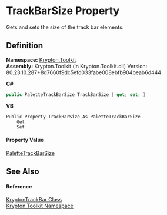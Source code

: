 # TrackBarSize Property


Gets and sets the size of the track bar elements.



## Definition
**Namespace:** <a href="79d2eac2-21f4-54ff-7552-b20c33c30600.md">Krypton.Toolkit</a>  
**Assembly:** Krypton.Toolkit (in Krypton.Toolkit.dll) Version: 80.23.10.287+8d7660f9dc5efd033fabe008ebfb904beab6d444

**C#**
``` C#
public PaletteTrackBarSize TrackBarSize { get; set; }
```
**VB**
``` VB
Public Property TrackBarSize As PaletteTrackBarSize
	Get
	Set
```



#### Property Value
<a href="570d4005-4053-0b77-522c-27d0a5b37137.md">PaletteTrackBarSize</a>

## See Also


#### Reference
<a href="297a5396-a6af-2334-e2c6-fe1eb7ef5ea0.md">KryptonTrackBar Class</a>  
<a href="79d2eac2-21f4-54ff-7552-b20c33c30600.md">Krypton.Toolkit Namespace</a>  
